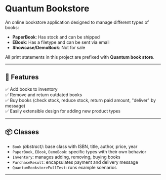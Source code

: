 # Quantum Bookstore

An online bookstore application designed to manage different types of books:

- **PaperBook**: Has stock and can be shipped
- **EBook**: Has a filetype and can be sent via email
- **Showcase/DemoBook**: Not for sale

All print statements in this project are prefixed with **Quantum book store**.

---

## 📌 Features

✅ Add books to inventory  
✅ Remove and return outdated books  
✅ Buy books (check stock, reduce stock, return paid amount, "deliver" by message)  
✅ Easily extensible design for adding new product types  

---

## 📦 Classes

- `Book` *(abstract)*: base class with ISBN, title, author, price, year  
- `PaperBook`, `EBook`, `DemoBook`: specific types with their own behavior  
- `Inventory`: manages adding, removing, buying books
- `PurchaseResult`: encapsulates payment and delivery message
- `QuantumBookstoreFullTest`: runs example scenarios

---

